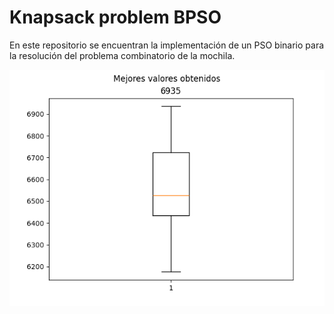 # Knapsack problem BPSO

En este repositorio se encuentran la implementación de un PSO 
binario para la resolución del problema combinatorio de la mochila.

![Texto alternativo](knapsack1.png)

